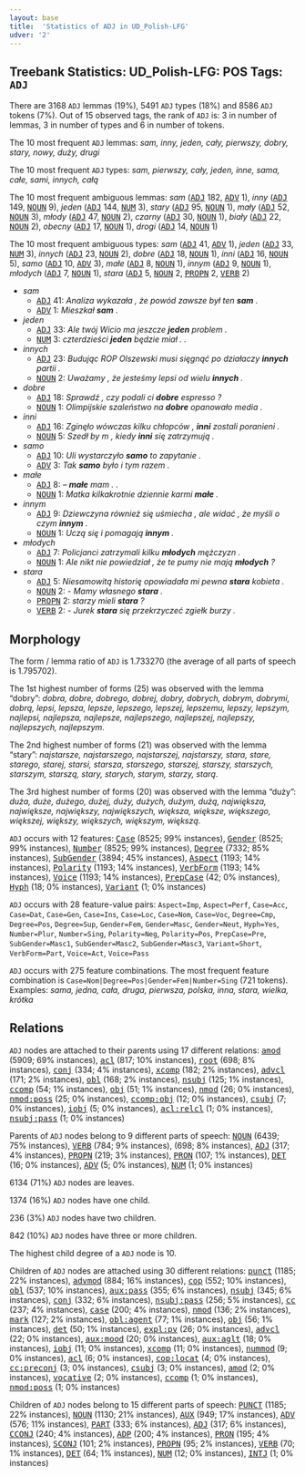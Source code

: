 ```yaml
---
layout: base
title:  'Statistics of ADJ in UD_Polish-LFG'
udver: '2'
---
```


## Treebank Statistics: UD_Polish-LFG: POS Tags: `ADJ`

There are 3168 `ADJ` lemmas (19%), 5491 `ADJ` types (18%) and 8586 `ADJ` tokens (7%).
Out of 15 observed tags, the rank of `ADJ` is: 3 in number of lemmas, 3 in number of types and 6 in number of tokens.

The 10 most frequent `ADJ` lemmas: <em>sam, inny, jeden, cały, pierwszy, dobry, stary, nowy, duży, drugi</em>

The 10 most frequent `ADJ` types:  <em>sam, pierwszy, cały, jeden, inne, sama, całe, sami, innych, całą</em>

The 10 most frequent ambiguous lemmas: <em>sam</em> (<tt><a href="pl_lfg-pos-ADJ.html">ADJ</a></tt> 182, <tt><a href="pl_lfg-pos-ADV.html">ADV</a></tt> 1), <em>inny</em> (<tt><a href="pl_lfg-pos-ADJ.html">ADJ</a></tt> 149, <tt><a href="pl_lfg-pos-NOUN.html">NOUN</a></tt> 9), <em>jeden</em> (<tt><a href="pl_lfg-pos-ADJ.html">ADJ</a></tt> 144, <tt><a href="pl_lfg-pos-NUM.html">NUM</a></tt> 3), <em>stary</em> (<tt><a href="pl_lfg-pos-ADJ.html">ADJ</a></tt> 95, <tt><a href="pl_lfg-pos-NOUN.html">NOUN</a></tt> 1), <em>mały</em> (<tt><a href="pl_lfg-pos-ADJ.html">ADJ</a></tt> 52, <tt><a href="pl_lfg-pos-NOUN.html">NOUN</a></tt> 3), <em>młody</em> (<tt><a href="pl_lfg-pos-ADJ.html">ADJ</a></tt> 47, <tt><a href="pl_lfg-pos-NOUN.html">NOUN</a></tt> 2), <em>czarny</em> (<tt><a href="pl_lfg-pos-ADJ.html">ADJ</a></tt> 30, <tt><a href="pl_lfg-pos-NOUN.html">NOUN</a></tt> 1), <em>biały</em> (<tt><a href="pl_lfg-pos-ADJ.html">ADJ</a></tt> 22, <tt><a href="pl_lfg-pos-NOUN.html">NOUN</a></tt> 2), <em>obecny</em> (<tt><a href="pl_lfg-pos-ADJ.html">ADJ</a></tt> 17, <tt><a href="pl_lfg-pos-NOUN.html">NOUN</a></tt> 1), <em>drogi</em> (<tt><a href="pl_lfg-pos-ADJ.html">ADJ</a></tt> 14, <tt><a href="pl_lfg-pos-NOUN.html">NOUN</a></tt> 1)

The 10 most frequent ambiguous types:  <em>sam</em> (<tt><a href="pl_lfg-pos-ADJ.html">ADJ</a></tt> 41, <tt><a href="pl_lfg-pos-ADV.html">ADV</a></tt> 1), <em>jeden</em> (<tt><a href="pl_lfg-pos-ADJ.html">ADJ</a></tt> 33, <tt><a href="pl_lfg-pos-NUM.html">NUM</a></tt> 3), <em>innych</em> (<tt><a href="pl_lfg-pos-ADJ.html">ADJ</a></tt> 23, <tt><a href="pl_lfg-pos-NOUN.html">NOUN</a></tt> 2), <em>dobre</em> (<tt><a href="pl_lfg-pos-ADJ.html">ADJ</a></tt> 18, <tt><a href="pl_lfg-pos-NOUN.html">NOUN</a></tt> 1), <em>inni</em> (<tt><a href="pl_lfg-pos-ADJ.html">ADJ</a></tt> 16, <tt><a href="pl_lfg-pos-NOUN.html">NOUN</a></tt> 5), <em>samo</em> (<tt><a href="pl_lfg-pos-ADJ.html">ADJ</a></tt> 10, <tt><a href="pl_lfg-pos-ADV.html">ADV</a></tt> 3), <em>małe</em> (<tt><a href="pl_lfg-pos-ADJ.html">ADJ</a></tt> 8, <tt><a href="pl_lfg-pos-NOUN.html">NOUN</a></tt> 1), <em>innym</em> (<tt><a href="pl_lfg-pos-ADJ.html">ADJ</a></tt> 9, <tt><a href="pl_lfg-pos-NOUN.html">NOUN</a></tt> 1), <em>młodych</em> (<tt><a href="pl_lfg-pos-ADJ.html">ADJ</a></tt> 7, <tt><a href="pl_lfg-pos-NOUN.html">NOUN</a></tt> 1), <em>stara</em> (<tt><a href="pl_lfg-pos-ADJ.html">ADJ</a></tt> 5, <tt><a href="pl_lfg-pos-NOUN.html">NOUN</a></tt> 2, <tt><a href="pl_lfg-pos-PROPN.html">PROPN</a></tt> 2, <tt><a href="pl_lfg-pos-VERB.html">VERB</a></tt> 2)


* <em>sam</em>
  * <tt><a href="pl_lfg-pos-ADJ.html">ADJ</a></tt> 41: <em>Analiza wykazała , że powód zawsze był ten <b>sam</b> .</em>
  * <tt><a href="pl_lfg-pos-ADV.html">ADV</a></tt> 1: <em>Mieszkał <b>sam</b> .</em>
* <em>jeden</em>
  * <tt><a href="pl_lfg-pos-ADJ.html">ADJ</a></tt> 33: <em>Ale twój Wicio ma jeszcze <b>jeden</b> problem .</em>
  * <tt><a href="pl_lfg-pos-NUM.html">NUM</a></tt> 3: <em>czterdzieści <b>jeden</b> będzie miał . .</em>
* <em>innych</em>
  * <tt><a href="pl_lfg-pos-ADJ.html">ADJ</a></tt> 23: <em>Budując ROP Olszewski musi sięgnąć po działaczy <b>innych</b> partii .</em>
  * <tt><a href="pl_lfg-pos-NOUN.html">NOUN</a></tt> 2: <em>Uważamy , że jesteśmy lepsi od wielu <b>innych</b> .</em>
* <em>dobre</em>
  * <tt><a href="pl_lfg-pos-ADJ.html">ADJ</a></tt> 18: <em>Sprawdź , czy podali ci <b>dobre</b> espresso ?</em>
  * <tt><a href="pl_lfg-pos-NOUN.html">NOUN</a></tt> 1: <em>Olimpijskie szaleństwo na <b>dobre</b> opanowało media .</em>
* <em>inni</em>
  * <tt><a href="pl_lfg-pos-ADJ.html">ADJ</a></tt> 16: <em>Zginęło wówczas kilku chłopców , <b>inni</b> zostali poranieni .</em>
  * <tt><a href="pl_lfg-pos-NOUN.html">NOUN</a></tt> 5: <em>Szedł by m , kiedy <b>inni</b> się zatrzymują .</em>
* <em>samo</em>
  * <tt><a href="pl_lfg-pos-ADJ.html">ADJ</a></tt> 10: <em>Uli wystarczyło <b>samo</b> to zapytanie .</em>
  * <tt><a href="pl_lfg-pos-ADV.html">ADV</a></tt> 3: <em>Tak <b>samo</b> było i tym razem .</em>
* <em>małe</em>
  * <tt><a href="pl_lfg-pos-ADJ.html">ADJ</a></tt> 8: <em>– <b>małe</b> mam . .</em>
  * <tt><a href="pl_lfg-pos-NOUN.html">NOUN</a></tt> 1: <em>Matka kilkakrotnie dziennie karmi <b>małe</b> .</em>
* <em>innym</em>
  * <tt><a href="pl_lfg-pos-ADJ.html">ADJ</a></tt> 9: <em>Dziewczyna również się uśmiecha , ale widać , że myśli o czym <b>innym</b> .</em>
  * <tt><a href="pl_lfg-pos-NOUN.html">NOUN</a></tt> 1: <em>Uczą się i pomagają <b>innym</b> .</em>
* <em>młodych</em>
  * <tt><a href="pl_lfg-pos-ADJ.html">ADJ</a></tt> 7: <em>Policjanci zatrzymali kilku <b>młodych</b> mężczyzn .</em>
  * <tt><a href="pl_lfg-pos-NOUN.html">NOUN</a></tt> 1: <em>Ale nikt nie powiedział , że te pumy nie mają <b>młodych</b> ?</em>
* <em>stara</em>
  * <tt><a href="pl_lfg-pos-ADJ.html">ADJ</a></tt> 5: <em>Niesamowitą historię opowiadała mi pewna <b>stara</b> kobieta .</em>
  * <tt><a href="pl_lfg-pos-NOUN.html">NOUN</a></tt> 2: <em>- Mamy własnego <b>stara</b> .</em>
  * <tt><a href="pl_lfg-pos-PROPN.html">PROPN</a></tt> 2: <em>starzy mieli <b>stara</b> ?</em>
  * <tt><a href="pl_lfg-pos-VERB.html">VERB</a></tt> 2: <em>- Jurek <b>stara</b> się przekrzyczeć zgiełk burzy .</em>

## Morphology

The form / lemma ratio of `ADJ` is 1.733270 (the average of all parts of speech is 1.795702).

The 1st highest number of forms (25) was observed with the lemma “dobry”: <em>dobra, dobre, dobrego, dobrej, dobry, dobrych, dobrym, dobrymi, dobrą, lepsi, lepsza, lepsze, lepszego, lepszej, lepszemu, lepszy, lepszym, najlepsi, najlepsza, najlepsze, najlepszego, najlepszej, najlepszy, najlepszych, najlepszym</em>.

The 2nd highest number of forms (21) was observed with the lemma “stary”: <em>najstarsze, najstarszego, najstarszej, najstarszy, stara, stare, starego, starej, starsi, starsza, starszego, starszej, starszy, starszych, starszym, starszą, stary, starych, starym, starzy, starą</em>.

The 3rd highest number of forms (20) was observed with the lemma “duży”: <em>duża, duże, dużego, dużej, duży, dużych, dużym, dużą, największa, największe, największy, największych, większa, większe, większego, większej, większy, większych, większym, większą</em>.

`ADJ` occurs with 12 features: <tt><a href="pl_lfg-feat-Case.html">Case</a></tt> (8525; 99% instances), <tt><a href="pl_lfg-feat-Gender.html">Gender</a></tt> (8525; 99% instances), <tt><a href="pl_lfg-feat-Number.html">Number</a></tt> (8525; 99% instances), <tt><a href="pl_lfg-feat-Degree.html">Degree</a></tt> (7332; 85% instances), <tt><a href="pl_lfg-feat-SubGender.html">SubGender</a></tt> (3894; 45% instances), <tt><a href="pl_lfg-feat-Aspect.html">Aspect</a></tt> (1193; 14% instances), <tt><a href="pl_lfg-feat-Polarity.html">Polarity</a></tt> (1193; 14% instances), <tt><a href="pl_lfg-feat-VerbForm.html">VerbForm</a></tt> (1193; 14% instances), <tt><a href="pl_lfg-feat-Voice.html">Voice</a></tt> (1193; 14% instances), <tt><a href="pl_lfg-feat-PrepCase.html">PrepCase</a></tt> (42; 0% instances), <tt><a href="pl_lfg-feat-Hyph.html">Hyph</a></tt> (18; 0% instances), <tt><a href="pl_lfg-feat-Variant.html">Variant</a></tt> (1; 0% instances)

`ADJ` occurs with 28 feature-value pairs: `Aspect=Imp`, `Aspect=Perf`, `Case=Acc`, `Case=Dat`, `Case=Gen`, `Case=Ins`, `Case=Loc`, `Case=Nom`, `Case=Voc`, `Degree=Cmp`, `Degree=Pos`, `Degree=Sup`, `Gender=Fem`, `Gender=Masc`, `Gender=Neut`, `Hyph=Yes`, `Number=Plur`, `Number=Sing`, `Polarity=Neg`, `Polarity=Pos`, `PrepCase=Pre`, `SubGender=Masc1`, `SubGender=Masc2`, `SubGender=Masc3`, `Variant=Short`, `VerbForm=Part`, `Voice=Act`, `Voice=Pass`

`ADJ` occurs with 275 feature combinations.
The most frequent feature combination is `Case=Nom|Degree=Pos|Gender=Fem|Number=Sing` (721 tokens).
Examples: <em>sama, jedna, cała, druga, pierwsza, polska, inna, stara, wielka, krótka</em>


## Relations

`ADJ` nodes are attached to their parents using 17 different relations: <tt><a href="pl_lfg-dep-amod.html">amod</a></tt> (5909; 69% instances), <tt><a href="pl_lfg-dep-acl.html">acl</a></tt> (817; 10% instances), <tt><a href="pl_lfg-dep-root.html">root</a></tt> (698; 8% instances), <tt><a href="pl_lfg-dep-conj.html">conj</a></tt> (334; 4% instances), <tt><a href="pl_lfg-dep-xcomp.html">xcomp</a></tt> (182; 2% instances), <tt><a href="pl_lfg-dep-advcl.html">advcl</a></tt> (171; 2% instances), <tt><a href="pl_lfg-dep-obl.html">obl</a></tt> (168; 2% instances), <tt><a href="pl_lfg-dep-nsubj.html">nsubj</a></tt> (125; 1% instances), <tt><a href="pl_lfg-dep-ccomp.html">ccomp</a></tt> (54; 1% instances), <tt><a href="pl_lfg-dep-obj.html">obj</a></tt> (51; 1% instances), <tt><a href="pl_lfg-dep-nmod.html">nmod</a></tt> (26; 0% instances), <tt><a href="pl_lfg-dep-nmod-poss.html">nmod:poss</a></tt> (25; 0% instances), <tt><a href="pl_lfg-dep-ccomp-obj.html">ccomp:obj</a></tt> (12; 0% instances), <tt><a href="pl_lfg-dep-csubj.html">csubj</a></tt> (7; 0% instances), <tt><a href="pl_lfg-dep-iobj.html">iobj</a></tt> (5; 0% instances), <tt><a href="pl_lfg-dep-acl-relcl.html">acl:relcl</a></tt> (1; 0% instances), <tt><a href="pl_lfg-dep-nsubj-pass.html">nsubj:pass</a></tt> (1; 0% instances)

Parents of `ADJ` nodes belong to 9 different parts of speech: <tt><a href="pl_lfg-pos-NOUN.html">NOUN</a></tt> (6439; 75% instances), <tt><a href="pl_lfg-pos-VERB.html">VERB</a></tt> (784; 9% instances),  (698; 8% instances), <tt><a href="pl_lfg-pos-ADJ.html">ADJ</a></tt> (317; 4% instances), <tt><a href="pl_lfg-pos-PROPN.html">PROPN</a></tt> (219; 3% instances), <tt><a href="pl_lfg-pos-PRON.html">PRON</a></tt> (107; 1% instances), <tt><a href="pl_lfg-pos-DET.html">DET</a></tt> (16; 0% instances), <tt><a href="pl_lfg-pos-ADV.html">ADV</a></tt> (5; 0% instances), <tt><a href="pl_lfg-pos-NUM.html">NUM</a></tt> (1; 0% instances)

6134 (71%) `ADJ` nodes are leaves.

1374 (16%) `ADJ` nodes have one child.

236 (3%) `ADJ` nodes have two children.

842 (10%) `ADJ` nodes have three or more children.

The highest child degree of a `ADJ` node is 10.

Children of `ADJ` nodes are attached using 30 different relations: <tt><a href="pl_lfg-dep-punct.html">punct</a></tt> (1185; 22% instances), <tt><a href="pl_lfg-dep-advmod.html">advmod</a></tt> (884; 16% instances), <tt><a href="pl_lfg-dep-cop.html">cop</a></tt> (552; 10% instances), <tt><a href="pl_lfg-dep-obl.html">obl</a></tt> (537; 10% instances), <tt><a href="pl_lfg-dep-aux-pass.html">aux:pass</a></tt> (355; 6% instances), <tt><a href="pl_lfg-dep-nsubj.html">nsubj</a></tt> (345; 6% instances), <tt><a href="pl_lfg-dep-conj.html">conj</a></tt> (332; 6% instances), <tt><a href="pl_lfg-dep-nsubj-pass.html">nsubj:pass</a></tt> (256; 5% instances), <tt><a href="pl_lfg-dep-cc.html">cc</a></tt> (237; 4% instances), <tt><a href="pl_lfg-dep-case.html">case</a></tt> (200; 4% instances), <tt><a href="pl_lfg-dep-nmod.html">nmod</a></tt> (136; 2% instances), <tt><a href="pl_lfg-dep-mark.html">mark</a></tt> (127; 2% instances), <tt><a href="pl_lfg-dep-obl-agent.html">obl:agent</a></tt> (77; 1% instances), <tt><a href="pl_lfg-dep-obj.html">obj</a></tt> (56; 1% instances), <tt><a href="pl_lfg-dep-det.html">det</a></tt> (50; 1% instances), <tt><a href="pl_lfg-dep-expl-pv.html">expl:pv</a></tt> (26; 0% instances), <tt><a href="pl_lfg-dep-advcl.html">advcl</a></tt> (22; 0% instances), <tt><a href="pl_lfg-dep-aux-mood.html">aux:mood</a></tt> (20; 0% instances), <tt><a href="pl_lfg-dep-aux-aglt.html">aux:aglt</a></tt> (18; 0% instances), <tt><a href="pl_lfg-dep-iobj.html">iobj</a></tt> (11; 0% instances), <tt><a href="pl_lfg-dep-xcomp.html">xcomp</a></tt> (11; 0% instances), <tt><a href="pl_lfg-dep-nummod.html">nummod</a></tt> (9; 0% instances), <tt><a href="pl_lfg-dep-acl.html">acl</a></tt> (6; 0% instances), <tt><a href="pl_lfg-dep-cop-locat.html">cop:locat</a></tt> (4; 0% instances), <tt><a href="pl_lfg-dep-cc-preconj.html">cc:preconj</a></tt> (3; 0% instances), <tt><a href="pl_lfg-dep-csubj.html">csubj</a></tt> (3; 0% instances), <tt><a href="pl_lfg-dep-amod.html">amod</a></tt> (2; 0% instances), <tt><a href="pl_lfg-dep-vocative.html">vocative</a></tt> (2; 0% instances), <tt><a href="pl_lfg-dep-ccomp.html">ccomp</a></tt> (1; 0% instances), <tt><a href="pl_lfg-dep-nmod-poss.html">nmod:poss</a></tt> (1; 0% instances)

Children of `ADJ` nodes belong to 15 different parts of speech: <tt><a href="pl_lfg-pos-PUNCT.html">PUNCT</a></tt> (1185; 22% instances), <tt><a href="pl_lfg-pos-NOUN.html">NOUN</a></tt> (1130; 21% instances), <tt><a href="pl_lfg-pos-AUX.html">AUX</a></tt> (949; 17% instances), <tt><a href="pl_lfg-pos-ADV.html">ADV</a></tt> (576; 11% instances), <tt><a href="pl_lfg-pos-PART.html">PART</a></tt> (333; 6% instances), <tt><a href="pl_lfg-pos-ADJ.html">ADJ</a></tt> (317; 6% instances), <tt><a href="pl_lfg-pos-CCONJ.html">CCONJ</a></tt> (240; 4% instances), <tt><a href="pl_lfg-pos-ADP.html">ADP</a></tt> (200; 4% instances), <tt><a href="pl_lfg-pos-PRON.html">PRON</a></tt> (195; 4% instances), <tt><a href="pl_lfg-pos-SCONJ.html">SCONJ</a></tt> (101; 2% instances), <tt><a href="pl_lfg-pos-PROPN.html">PROPN</a></tt> (95; 2% instances), <tt><a href="pl_lfg-pos-VERB.html">VERB</a></tt> (70; 1% instances), <tt><a href="pl_lfg-pos-DET.html">DET</a></tt> (64; 1% instances), <tt><a href="pl_lfg-pos-NUM.html">NUM</a></tt> (12; 0% instances), <tt><a href="pl_lfg-pos-INTJ.html">INTJ</a></tt> (1; 0% instances)

